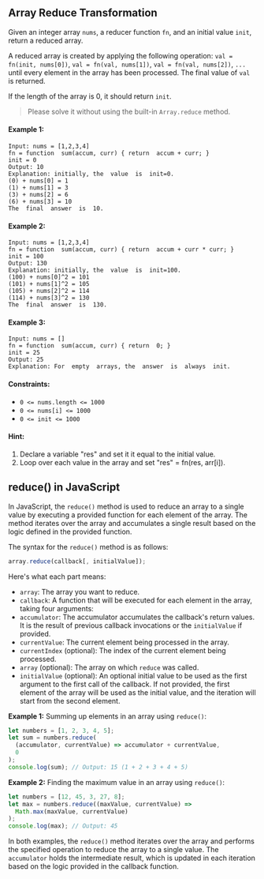 ## Array Reduce Transformation

Given an integer array `nums`, a reducer function `fn`, and an initial value `init`, return a reduced array.

A reduced array is created by applying the following operation: `val = fn(init, nums[0])`, `val = fn(val, nums[1])`, `val = fn(val, nums[2])`, `...` until every element in the array has been processed. The final value of `val` is returned.

If the length of the array is 0, it should return `init`.

> Please solve it without using the built-in `Array.reduce` method.

#### Example 1:

```
Input: nums = [1,2,3,4]
fn = function  sum(accum, curr) { return  accum + curr; }
init = 0
Output: 10
Explanation: initially, the  value  is  init=0.
(0) + nums[0] = 1
(1) + nums[1] = 3
(3) + nums[2] = 6
(6) + nums[3] = 10
The  final  answer  is  10.
```

#### Example 2:

```
Input: nums = [1,2,3,4]
fn = function  sum(accum, curr) { return  accum + curr * curr; }
init = 100
Output: 130
Explanation: initially, the  value  is  init=100.
(100) + nums[0]^2 = 101
(101) + nums[1]^2 = 105
(105) + nums[2]^2 = 114
(114) + nums[3]^2 = 130
The  final  answer  is  130.
```

#### Example 3:

```
Input: nums = []
fn = function  sum(accum, curr) { return  0; }
init = 25
Output: 25
Explanation: For  empty  arrays, the  answer  is  always  init.
```

#### Constraints:

- `0 <= nums.length <= 1000`
- `0 <= nums[i] <= 1000`
- `0 <= init <= 1000`

#### Hint:

1. Declare a variable "res" and set it it equal to the initial value.
2. Loop over each value in the array and set "res" = fn(res, arr[i]).

## reduce() in JavaScript

In JavaScript, the `reduce()` method is used to reduce an array to a single value by executing a provided function for each element of the array. The method iterates over the array and accumulates a single result based on the logic defined in the provided function.

The syntax for the `reduce()` method is as follows:

```javascript
array.reduce(callback[, initialValue]);
```

Here's what each part means:

- `array`: The array you want to reduce.
- `callback`: A function that will be executed for each element in the array, taking four arguments:
- `accumulator`: The accumulator accumulates the callback's return values. It is the result of previous callback invocations or the `initialValue` if provided.
- `currentValue`: The current element being processed in the array.
- `currentIndex` (optional): The index of the current element being processed.
- `array` (optional): The array on which `reduce` was called.
- `initialValue` (optional): An optional initial value to be used as the first argument to the first call of the callback. If not provided, the first element of the array will be used as the initial value, and the iteration will start from the second element.

**Example 1:** Summing up elements in an array using `reduce()`:

```javascript
let numbers = [1, 2, 3, 4, 5];
let sum = numbers.reduce(
  (accumulator, currentValue) => accumulator + currentValue,
  0
);
console.log(sum); // Output: 15 (1 + 2 + 3 + 4 + 5)
```

**Example 2:** Finding the maximum value in an array using `reduce()`:

```javascript
let numbers = [12, 45, 3, 27, 8];
let max = numbers.reduce((maxValue, currentValue) =>
  Math.max(maxValue, currentValue)
);
console.log(max); // Output: 45
```

In both examples, the `reduce()` method iterates over the array and performs the specified operation to reduce the array to a single value. The `accumulator` holds the intermediate result, which is updated in each iteration based on the logic provided in the callback function.
